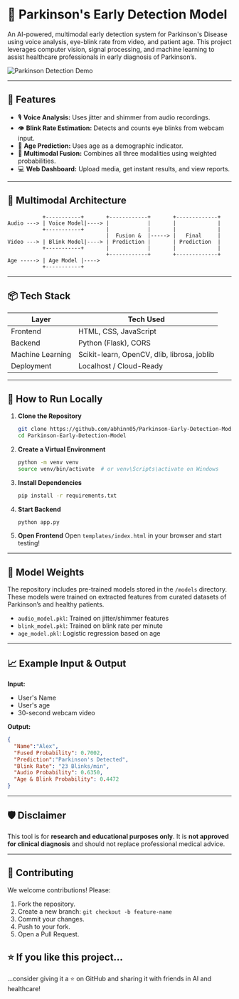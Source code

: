 # 🧠 Parkinson's Early Detection Model

An AI-powered, multimodal early detection system for Parkinson's Disease using voice analysis, eye-blink rate from video, and patient age. This project leverages computer vision, signal processing, and machine learning to assist healthcare professionals in early diagnosis of Parkinson’s.

![Parkinson Detection Demo](https://github.com/abhinn05/Parkinson-Early-Detection-Model/assets/demo.gif)

---

## 🚀 Features

- 🎙️ **Voice Analysis:** Uses jitter and shimmer from audio recordings.
- 👁️ **Blink Rate Estimation:** Detects and counts eye blinks from webcam input.
- 🎂 **Age Prediction:** Uses age as a demographic indicator.
- 🧩 **Multimodal Fusion:** Combines all three modalities using weighted probabilities.
- 💻 **Web Dashboard:** Upload media, get instant results, and view reports.

---

## 🧬 Multimodal Architecture

```
           +-----------+       +------------+       +-------------+
Audio ---> | Voice Model|----> |            |       |             |
           +-----------+       |            |       |             |
                               |  Fusion &  |-----> |   Final     |
Video ---> | Blink Model|----> | Prediction |       | Prediction  |
           +-----------+       |            |       |             |
                               +------------+       +-------------+
Age -----> | Age Model |----> 
           +-----------+
```

---

## 📦 Tech Stack

| Layer        | Tech Used                                     |
|--------------|-----------------------------------------------|
| Frontend     | HTML, CSS, JavaScript                         |
| Backend      | Python (Flask), CORS                          |
| Machine Learning | Scikit-learn, OpenCV, dlib, librosa, joblib |
| Deployment   | Localhost / Cloud-Ready                       |

---



## 🧪 How to Run Locally

1. **Clone the Repository**
   ```bash
   git clone https://github.com/abhinn05/Parkinson-Early-Detection-Model.git
   cd Parkinson-Early-Detection-Model
   ```

2. **Create a Virtual Environment**
   ```bash
   python -m venv venv
   source venv/bin/activate  # or venv\Scripts\activate on Windows
   ```

3. **Install Dependencies**
   ```bash
   pip install -r requirements.txt
   ```

4. **Start Backend**
   ```bash
   python app.py
   ```

5. **Open Frontend**
   Open `templates/index.html` in your browser and start testing!

---

## 🧠 Model Weights

The repository includes pre-trained models stored in the `/models` directory. These models were trained on extracted features from curated datasets of Parkinson’s and healthy patients.

- `audio_model.pkl`: Trained on jitter/shimmer features
- `blink_model.pkl`: Trained on blink rate per minute
- `age_model.pkl`: Logistic regression based on age

---

## 📈 Example Input & Output

**Input:**
- User's Name
- User's age
- 30-second webcam video

**Output:**
```json
{
  "Name":"Alex",
  "Fused Probability": 0.7002,
  "Prediction":"Parkinson's Detected",
  "Blink Rate": "23 Blinks/min",
  "Audio Probability": 0.6350,
  "Age & Blink Probability": 0.4472
}
```

---

## 🛡️ Disclaimer

This tool is for **research and educational purposes only**. It is **not approved for clinical diagnosis** and should not replace professional medical advice.

---

## 🤝 Contributing

We welcome contributions! Please:

1. Fork the repository.
2. Create a new branch: `git checkout -b feature-name`
3. Commit your changes.
4. Push to your fork.
5. Open a Pull Request.


## ⭐ If you like this project...

...consider giving it a ⭐ on GitHub and sharing it with friends in AI and healthcare!
